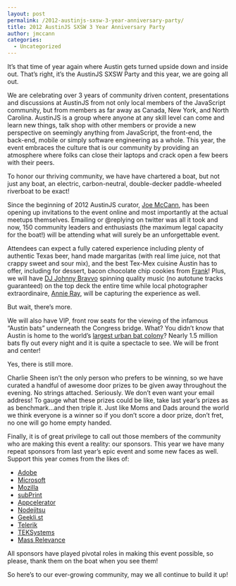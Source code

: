 ```yaml
---
layout: post
permalink: /2012-austinjs-sxsw-3-year-anniversary-party/
title: 2012 AustinJS SXSW 3 Year Anniversary Party
author: jmccann
categories:
  - Uncategorized
---
```

It&#8217;s that time of year again where Austin gets turned upside down and inside out. That&#8217;s right, it&#8217;s the AustinJS SXSW Party and this year, we are going all out.

We are celebrating over 3 years of community driven content, presentations and discussions at AustinJS from not only local members of the JavaScript community, but from members as far away as Canada, New York, and North Carolina. AustinJS is a group where anyone at any skill level can come and learn new things, talk shop with other members or provide a new perspective on seemingly anything from JavaScript, the front-end, the back-end, mobile or simply software engineering as a whole. This year, the event embraces the culture that is our community by providing an atmosphere where folks can close their laptops and crack open a few beers with their peers.

To honor our thriving community, we have have chartered a boat, but not just any boat, an electric, carbon-neutral, double-decker paddle-wheeled riverboat to be exact!

Since the beginning of 2012 AustinJS curator, [Joe McCann][1], has been opening up invitations to the event online and most importantly at the actual meetups themselves. Emailing or @replying on twitter was all it took and now, 150 community leaders and enthusiasts (the maximum legal capacity for the boat!) will be attending what will surely be an unforgettable event.

Attendees can expect a fully catered experience including plenty of authentic Texas beer, hand made margaritas (with real lime juice, not that crappy sweet and sour mix), and the best Tex-Mex cuisine Austin has to offer, including for dessert, bacon chocolate chip cookies from [Frank][2]! Plus, we will have [DJ Johnny Bravvo][3] spinning quality music (no autotune tracks guaranteed) on the top deck the entire time while local photographer extraordinaire, [Annie Ray][4], will be capturing the experience as well.

But wait, there&#8217;s more.

We will also have VIP, front row seats for the viewing of the infamous &#8220;Austin bats&#8221; underneath the Congress bridge. What? You didn&#8217;t know that Austin is home to the world&#8217;s [largest urban bat colony][5]? Nearly 1.5 million bats fly out every night and it is quite a spectacle to see. We will be front and center!

Yes, there is still more.

Charlie Sheen isn&#8217;t the only person who prefers to be winning, so we have curated a handful of awesome door prizes to be given away throughout the evening. No strings attached. Seriously. We don&#8217;t even want your email address! To gauge what these prizes could be like, take last year&#8217;s prizes as as benchmark&#8230;and then triple it. Just like Moms and Dads around the world we think everyone is a winner so if you don&#8217;t score a door prize, don&#8217;t fret, no one will go home empty handed.

Finally, it is of great privilege to call out those members of the community who are making this event a reality: our sponsors. This year we have many repeat sponsors from last year&#8217;s epic event and some new faces as well. Support this year comes from the likes of:

* [Adobe][6]
* [Microsoft][7]
* [Mozilla][8]
* [subPrint][9]
* [Appcelerator][10]
* [Nodejitsu][11]
* [Geekli.st][12]
* [Telerik][13]
* [TEKSystems][14]
* [Mass Relevance][15]

All sponsors have played pivotal roles in making this event possible, so please, thank them on the boat when you see them!

So here&#8217;s to our ever-growing community, may we all continue to build it up!

 [1]: http://twitter.com/joemccann
 [2]: http://hotdogscoldbeer.com/
 [3]: http://www.johnnybravvo.com
 [4]: http://annieray.net/
 [5]: http://www.roadsideamerica.com/story/10852
 [6]: http://adobe.com/
 [7]: http://microsoft.com/
 [8]: http://mozilla.com/
 [9]: http://subprint.com/
 [10]: http://appecelerator.com/
 [11]: http://nodejitsu.com/
 [12]: http://geekli.st/
 [13]: http://telerik.com/
 [14]: http://teksystems.com/
 [15]: http://massrelevance.com/
